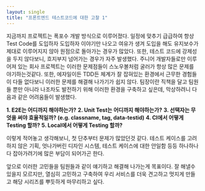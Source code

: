 ```yaml
---
layout: single
title: "프론트엔드 테스트코드에 대한 고찰 1"
---
```


지금까지 프로젝트는 폭포수 개발 방식으로 이루어졌다.
일정에 맞추기 급급하여 항상 Test Code를 도입하자 도입하자 이야기만 나오고 여유가 생겨 도입을 해도 유지보수가 제대로 이루어지지 않아 원점으로 돌아가는 경우가 많았다. 또한, 테스트 코드에 강제성을 두지 않다보니, 흐지부지 넘어가는 경우가 자주 발생했다. 주니어 개발자들로만 이루어져 있는 회사 프로젝트는 이러한 문제점들이 스노우볼처럼 굴러가 항상 많은 문제를 야기하는것같다.
또한, 에자일이든 TDD든 체계가 잘 잡혀있는 환경에서 근무한 경험들이 다들 없다보니 이러한 문제를 해결해 나가기가 쉽지 않다. 팀장이란 직책을 달고 팀원들 뿐만 아니라 나조차도 발전하기 위해 이러한 환경을 구축하고 싶은데, 막상하려니 다음과 같은 어려움들이 발생했다.

**1. E2E는 어디까지 해야하는가?**
**2. Unit Test는 어디까지 해야하는가?**
**3. 선택자는 무엇을 써야 효율적일까? (e.g. classname, tag, data-testid)**
**4. CI에서 어떻게 Testing 할까?**
**5. Local에서 어떻게 Testing 할까?**

이렇게 적어놓고 생각해보니, 첫 단추부터 문제가 많았던것 같다.
테스트 케이스를 고려하지 않은 기획, 엇나가버린 디자인 시스템, 테스트 케이스에 대한 안일함 등등 하나하나 다 잡아가려기에 많은 부담이 되어가곤 한다.

앞으로 이러한 고민들을 팀원들과 같이 얘기하고 해결해 나가는게 목표이다.
잘 해낼수 있을지 모르지만, 열심히 고민하고 구축하여 우리 서비스를 더욱 견고하고 멋지게 만들고 해당 시리즈를 뿌듯하게 마무리하고 싶다.
